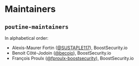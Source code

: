 # Maintainers

## `poutine-maintainers`

In alphabetical order:
- Alexis-Maurer Fortin ([@SUSTAPLE117](https://github.com/SUSTAPLE117)), BoostSecurity.io
- Benoit Côté-Jodoin ([@becojo](https://github.com/becojo)), BoostSecurity.io
- François Proulx ([@fproulx-boostsecurity](https://github.com/fproulx-boostsecurity)), BoostSecurity.io
